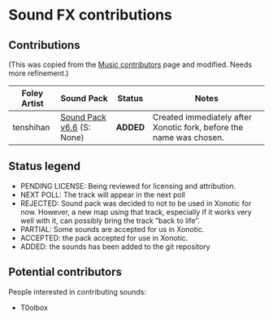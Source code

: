 Sound FX contributions
======================

Contributions
-------------

(This was copied from the [Music contributors](Music-contributions) page and modified. Needs more refinement.)

|Foley Artist|Sound Pack|Status|Notes|
|------------|----------|------|-----|
|tenshihan|[Sound Pack v6.6](http://www.nullgaming.com/xonotic/sound/tenshihan-nexuiz.v6.6.pk3) (S: None)|**ADDED**|Created immediately after Xonotic fork, before the name was chosen.|

Status legend
-------------

-   PENDING LICENSE: Being reviewed for licensing and attribution.
-   NEXT POLL: The track will appear in the next poll
-   REJECTED: Sound pack was decided to not to be used in Xonotic for now. However, a new map using that track, especially if it works very well with it, can possibly bring the track “back to life”.
-   PARTIAL: Some sounds are accepted for us in Xonotic.
-   ACCEPTED: the pack accepted for use in Xonotic.
-   ADDED: the sounds has been added to the git repository

Potential contributors
----------------------

People interested in contributing sounds:
-   T0olbox
